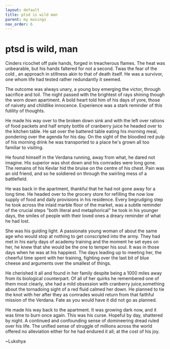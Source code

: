 ```yaml
---
layout: default
title: ptsd is wild man
parent: my musings
nav_order: 6
---
```


# ptsd is wild, man
Cinders ricochet off pale hands, forged in treacherous flames. The heat was unbearable, but his hands faltered for not a second. Twas the fear of the cold , an approach in stillness akin to that of death itself. He was a survivor, one whom life had tested rather redundantly it seemed.

The outcome was always unary, a young boy emerging the victor, through sacrifice and toil. The night passed with the brightest of rays shining though the worn down apartment. A bold heart told him of his days of yore, those of naivety and childlike innocence. Experience was a stark reminder of this futility of thoughts. 

He made his way over to the broken down sink and with the left over rations of food packets and half empty bottle of cranberry juice he headed over to the kitchen table. He sat over the battered table eating his morning meal, pondering over the agenda for his day. On the sight of the bloodied red pulp of his morning drink he was transported to a place he's grown all too familiar to visiting. 

He found himself in the Verdana running, away from what, he dared not imagine. His superior was shot down and his comrades were long gone. The remains of his Kevlar hid the bruise on the centre of his chest. Pain was an old friend, and so he soldiered on through the swirling mess of a battlefield. 

He was back in the apartment, thankful that he had not gone away for a long time. He headed over to the grocery store for refilling the now low supply of food and daily provisions in his residence. Every begrudging step he took across the inlaid marble floor of the market, was a subtle reminder of the crucial steps "both literal and metaphorical" he took in his younger days, the smiles of people with their loved ones a dreary reminder of what he had lost. 

She was his guiding light. A passionate young woman of about the same age who would stop at nothing to get conscripted into the army. They had met in his early days of academy training and the moment he set eyes on her, he knew that she would be the one to temper his soul. It was in those days when he was at his happiest. The days leading up to meeting her, the cheerful time spent with her training, fighting over the last bit of blue cheese and arguments over the smallest of things. 

He cherished it all and found in her family despite being a 1000 miles away from its biological counterpart. Of all of her quirks he remembered one of them most clearly, she had a mild obsession with cranberry juice,something about the tornadoing sight of a red fluid calmed her down. He planned to tie the knot with her after they as comrades would return from that faithful mission of the Verdana. Fate as you would have it did not go as planned.

He made his way back to the apartment. It was growing dark now, and it was time to burn once again. This was his curse. Hopeful by day, shattered by night. A continued and confounding sense of domineering dread ruled over his life. The unified sense of struggle of millions across the world offered no alleviation either for he had endured it all; at the cost of his joy. 

~Lukshya